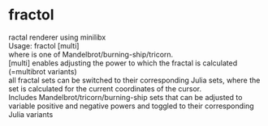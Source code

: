 # fractol
ractal renderer using minilibx  
Usage: fractol [multi] <set>  
  where <set> is one of Mandelbrot/burning-ship/tricorn.  
  [multi] enables adjusting the power to which the fractal is calculated (=multibrot variants)  
  all fractal sets can be switched to their corresponding Julia sets, where the set is calculated for the current coordinates of the cursor.  
Includes Mandelbrot/tricorn/burning-ship sets that can be adjusted to variable positive and negative powers and toggled to their corresponding Julia variants
